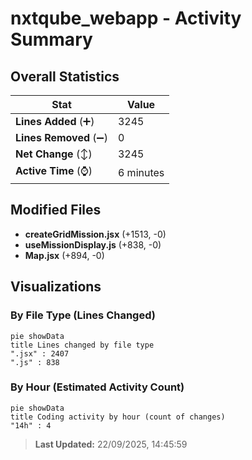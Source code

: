 # nxtqube_webapp - Activity Summary 

## Overall Statistics

| Stat                   | Value                                                             |
| ---------------------- | ----------------------------------------------------------------- |
| **Lines Added** (➕)   | 3245                                          |
| **Lines Removed** (➖) | 0                                        |
| **Net Change** (↕)    | 3245                |
| **Active Time** (⌚)   | 6 minutes |


## Modified Files
- **createGridMission.jsx** (+1513, -0)
- **useMissionDisplay.js** (+838, -0)
- **Map.jsx** (+894, -0)

## Visualizations

### By File Type (Lines Changed)

```mermaid
pie showData
title Lines changed by file type
".jsx" : 2407
".js" : 838
```

### By Hour (Estimated Activity Count)

```mermaid
pie showData
title Coding activity by hour (count of changes)
"14h" : 4
```


> **Last Updated:** 22/09/2025, 14:45:59